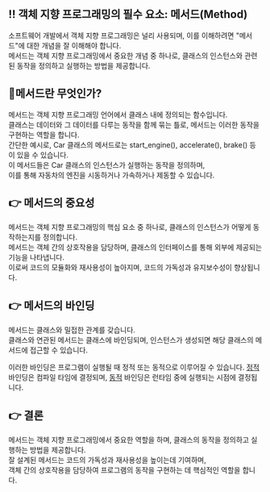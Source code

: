 ## ‼️ 객체 지향 프로그래밍의 필수 요소: 메서드(Method)

소프트웨어 개발에서 객체 지향 프로그래밍은 널리 사용되며, 이를 이해하려면 "메서드"에 대한 개념을 잘 이해해야 합니다.  
메서드는 객체 지향 프로그래밍에서 중요한 개념 중 하나로, 클래스의 인스턴스와 관련된 동작을 정의하고 실행하는 방법을 제공합니다.

## 🤔메서드란 무엇인가?

메서드는 객체 지향 프로그래밍 언어에서 클래스 내에 정의되는 함수입니다.  
클래스는 데이터와 그 데이터를 다루는 동작을 함께 묶는 틀로, 메서드는 이러한 동작을 구현하는 역할을 합니다.  
간단한 예시로, Car 클래스의 메서드로는 start_engine(), accelerate(), brake() 등이 있을 수 있습니다.  
이 메서드들은 Car 클래스의 인스턴스가 실행하는 동작을 정의하며,  
이를 통해 자동차의 엔진을 시동하거나 가속하거나 제동할 수 있습니다.

## 👉 메서드의 중요성

메서드는 객체 지향 프로그래밍의 핵심 요소 중 하나로, 클래스의 인스턴스가 어떻게 동작하는지를 정의합니다.  
메서드는 객체 간의 상호작용을 담당하며, 클래스의 인터페이스를 통해 외부에 제공되는 기능을 나타냅니다.  
이로써 코드의 모듈화와 재사용성이 높아지며, 코드의 가독성과 유지보수성이 향상됩니다.

## 👉 메서드의 바인딩

메서드는 클래스와 밀접한 관계를 갖습니다.  
클래스와 연관된 메서드는 클래스에 바인딩되며, 인스턴스가 생성되면 해당 클래스의 메서드에 접근할 수 있습니다.

이러한 바인딩은 프로그램이 실행될 때 정적 또는 동적으로 이루어질 수 있습니다. <a href="https://github.com/ohyuchan123/TIL_V2/blob/master/What%20did%20you%20study%20today/%EB%8F%99%EC%A0%81%20%EC%A0%95%EC%A0%81.md#%EC%A0%95%EC%A0%81-%EC%9B%B9%EA%B3%BC-%EB%8F%99%EC%A0%81-%EC%9B%B9%EC%9D%80-%EB%AC%B4%EC%97%87%EC%9D%B8%EA%B0%80">정적</a> 바인딩은 컴파일 타임에 결정되며, <a href="https://github.com/ohyuchan123/TIL_V2/blob/master/What%20did%20you%20study%20today/%EB%8F%99%EC%A0%81%20%EC%A0%95%EC%A0%81.md#%EC%A0%95%EC%A0%81-%EC%9B%B9%EA%B3%BC-%EB%8F%99%EC%A0%81-%EC%9B%B9%EC%9D%80-%EB%AC%B4%EC%97%87%EC%9D%B8%EA%B0%80">동적</a> 바인딩은 런타임 중에 실행되는 시점에 결정됩니다.

## 👉 결론

메서드는 객체 지향 프로그래밍에서 중요한 역할을 하며, 클래스의 동작을 정의하고 실행하는 방법을 제공합니다.  
잘 설계된 메서드는 코드의 가독성과 재사용성을 높이는데 기여하며,  
객체 간의 상호작용을 담당하여 프로그램의 동작을 구현하는 데 핵심적인 역할을 합니다.
